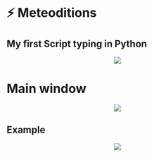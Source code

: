 # ⚡  Meteoditions
## My first Script typing in Python

<p align="center">
  <img src="https://user-images.githubusercontent.com/87090118/160749839-c2b89b22-2dc0-49f6-baac-22cc36ec8750.png">
</p>

#  Main window
<p align="center">
  <img src="https://user-images.githubusercontent.com/87090118/160759537-ceb248c6-5718-401c-bd5f-a3f042619c0b.png">
</p>

## Example
<p align="center">
  <img src="https://user-images.githubusercontent.com/87090118/160884640-b07154b0-3d1f-4852-b389-7d75d0f9cc4a.gif"/><br>
</p>


